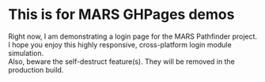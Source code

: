 # This is for MARS GHPages demos

Right now, I am demonstrating a login page for the MARS Pathfinder project. I hope you enjoy this highly responsive, cross-platform login module simulation.
</br>
Also, beware the self-destruct feature(s). They will be removed in the production build.
